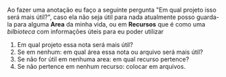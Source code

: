 Ao fazer uma anotação eu faço a seguinte pergunta "Em qual projeto isso será mais útil?", caso ela não seja útil para nada atualmente posso guarda-la para alguma **Area** da minha vida, ou em **Recursos** que é como uma *bilbioteca* com informações úteis para eu poder utilizar

1. Em qual projeto essa nota será mais útil?
2. Se em nenhum: em qual área essa nota ou arquivo será mais útil?
3. Se não for útil em nenhuma area: em qual recurso pertence?
4. Se não pertence em nenhum recurso: colocar em arquivos.

